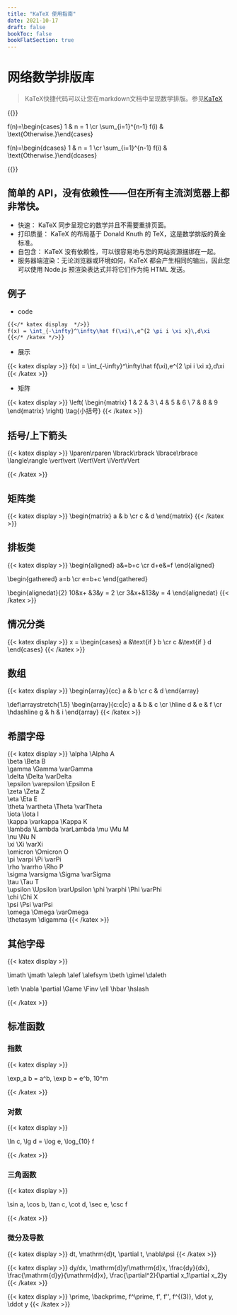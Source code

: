 ```yaml
---
title: "KaTeX 使用指南"
date: 2021-10-17
draft: false
bookToc: false
bookFlatSection: true
---
```


# 网络数学排版库

> KaTeX快捷代码可以让您在markdown文档中呈现数学排版。参见[KaTeX](https://katex.org/)
  

{{<katex display>}}


f(n)=\begin{cases} 1 & n = 1 \cr \sum_{i=1}^{n-1} f(i) & \text{Otherwise.}\end{cases}

f(n)=\begin{dcases} 1 & n = 1 \cr \sum_{i=1}^{n-1} f(i) & \text{Otherwise.}\end{dcases}

{{</katex>}}

## 简单的 API，没有依赖性——但在所有主流浏览器上都非常快。
* 快速： KaTeX 同步呈现它的数学并且不需要重排页面。
* 打印质量： KaTeX 的布局基于 Donald Knuth 的 TeX，这是数学排版的黄金标准。
* 自包含： KaTeX 没有依赖性，可以很容易地与您的网站资源捆绑在一起。
* 服务器端渲染：无论浏览器或环境如何，KaTeX 都会产生相同的输出，因此您可以使用 Node.js 预渲染表达式并将它们作为纯 HTML 发送。


## 例子

+ code 

```latex
{{</* katex display  */>}}
f(x) = \int_{-\infty}^\infty\hat f(\xi)\,e^{2 \pi i \xi x}\,d\xi
{{</* /katex */>}}
```

+ 展示

{{< katex display  >}}
f(x) = \int_{-\infty}^\infty\hat f(\xi)\,e^{2 \pi i \xi x}\,d\xi
{{< /katex >}}

+ 矩阵

{{< katex display >}}
 \left(
 \begin{matrix}
   1 & 2 & 3 \\
   4 & 5 & 6 \\
   7 & 8 & 9
  \end{matrix}
  \right)
  \tag{小括号}
{{< /katex >}}


## 括号/上下箭头

{{< katex display >}}
\lparen\rparen \lbrack\rbrack \lbrace\rbrace \langle\rangle \vert\vert \Vert\Vert \lVert\rVert

{{< /katex >}}


## 矩阵类

{{< katex display >}}
\begin{matrix}
   a & b \cr
   c & d
\end{matrix}
{{< /katex >}}


## 排板类


{{< katex display >}}
\begin{aligned}
   a&=b+c \cr
   d+e&=f
\end{aligned}

\begin{gathered}
   a=b \cr
   e=b+c
\end{gathered}

\begin{alignedat}{2}
   10&x+ &3&y = 2 \cr
   3&x+&13&y = 4
\end{alignedat}
{{< /katex >}}


## 情况分类

{{< katex display >}}
x = \begin{cases}
   a &\text{if } b \cr
   c &\text{if } d
\end{cases}
{{< /katex >}}



## 数组

{{< katex display >}}
\begin{array}{cc}
   a & b \cr
   c & d
\end{array}

\def\arraystretch{1.5}
   \begin{array}{c:c|c}
   a & b & c \cr \hline
   d & e & f \cr
   \hdashline
   g & h & i
\end{array}
{{< /katex >}}



## 希腊字母


{{< katex display >}}
\alpha                   \Alpha     A          
\beta                    \Beta      B          
\gamma                   \Gamma     \varGamma  
\delta                   \Delta     \varDelta  
\epsilon    \varepsilon  \Epsilon   E          
\zeta                    \Zeta      Z          
\eta                     \Eta       E          
\theta      \vartheta    \Theta     \varTheta  
\iota                    \Iota      I          
\kappa      \varkappa    \Kappa     K          
\lambda                  \Lambda    \varLambda 
\mu                      \Mu        M          
\nu                      \Nu        N          
\xi                      \Xi        \varXi     
\omicron                 \Omicron   O          
\pi         \varpi       \Pi        \varPi     
\rho        \varrho      \Rho       P          
\sigma      \varsigma    \Sigma     \varSigma  
\tau                     \Tau       T          
\upsilon                 \Upsilon   \varUpsilon
\phi        \varphi      \Phi       \varPhi    
\chi                     \Chi       X          
\psi                     \Psi       \varPsi    
\omega                   \Omega     \varOmega  
\thetasym   \digamma
{{< /katex >}}


## 其他字母

{{< katex display >}}

\imath \jmath \aleph \alef \alefsym \beth \gimel \daleth 

\eth \nabla \partial \Game \Finv \ell \hbar \hslash 


{{< /katex >}}


## 标准函数

### 指数

{{< katex display >}}

\exp_a b = a^b, \exp b = e^b, 10^m


{{< /katex >}}


### 对数

{{< katex display >}}

\ln c, \lg d = \log e, \log_{10} f


{{< /katex >}}


### 三角函数

{{< katex display >}}

\sin a, \cos b, \tan c, \cot d, \sec e, \csc f


{{< /katex >}}



### 微分及导数

{{< katex display >}}
dt, \mathrm{d}t, \partial t, \nabla\psi
{{< /katex >}}


{{< katex display >}}
dy/dx, \mathrm{d}y/\mathrm{d}x, \frac{dy}{dx}, \frac{\mathrm{d}y}{\mathrm{d}x}, \frac{\partial^2}{\partial x_1\partial x_2}y
{{< /katex >}}


{{< katex display >}}
\prime, \backprime, f^\prime, f', f'', f^{(3)}, \dot y, \ddot y
{{< /katex >}}